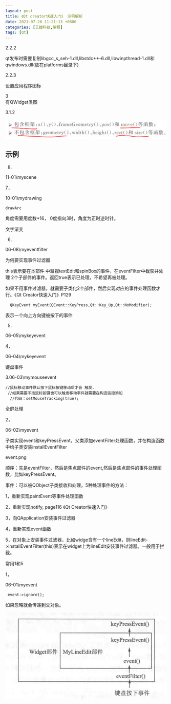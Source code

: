 ```yaml
---
layout: post
title: 《Qt creator快速入门》 示例解析
date: 2021-07-26 11:21:13 +0800
categories: [艺搜科技,编程]
tags: [Qt]
---
```

2.2.2

qt发布时需要复制libgcc_s_seh-1.dll,libstdc++-6.dll,libwinpthread-1.dll和qwindows.dll(放在platforms目录下)

2.2.3 

设置应用程序图标

3  
有QWidget类图

3.1.2 

![](/assets/book/qt_position.png)


## 示例 
8.

11-01\myscene



7，

10-01\mydrawing

```
drawArc
```

角度需要用度数*16， 0度指向3时，角度为正时逆时针。

文字渐变

6.

06-08\myeventfilter

为何要实现事件过滤器

this表示要在本部件 中监视textEdit和spinBox的事件，在eventFilter中截获并处理 2个子部件的事件。返回true表示已处理，不希望再被处理。

如果不用事件过滤器，就需要子类化2个部件，然后实现对应的事件处理函数才行。《Qt Creator快速入门》P129

```
  QKeyEvent myEvent(QEvent::KeyPress,Qt::Key_Up,Qt::NoModifier);
```

表示一个向上方向键被按下的事件



5.

06-05\mykeyevent

4，

06-04\mykeyevent

键盘事件

3.06-03\mymouseevent

```
//鼠标移动事件默认按下鼠标按键移动后才会 触发，
 //如果需要不按鼠标按键也可以触发移动事件就需要在构造函授添加
  //代码：setMouseTracking(true);
```

全屏处理



2，

06-02\myevent

子类实现event和keyPressEvent，父类添加eventFilter处理函数，并在构造函数中给子类安装installEventFilter

event.png

顺序：先是eventFilter，然后是焦点部件的event,然后是焦点部件的事件处理函数，比如keyPressEvent。





事件：可以被QObject子类接收和处理，5种处理事件的方法：

1，重新实现paintEvent等事件处理函数

2，重新实现notify,   page116 《Qt Creator快速入门》

3，向QApplication安装事件过滤器

4，重新实现event函数

5，在对象上安装事件过滤器，比如widge含有一个lineEdit，则lineEdit->installEventFilter(this)表示在widget上为lineEdit安装事件过滤器。一般用于拦截。

常用1和5


1，

06-01\myevent

```
 event->ignore(); 
```

如果忽略就会传递到父对象。

![](/assets/book/event.png)